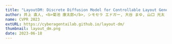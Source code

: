 ```yaml
---
title: "LayoutDM: Discrete Diffusion Model for Controllable Layout Generation"
author: 井上 直人, <b>菊池 康太郎</b>, シモセラ エドガー, 大谷 まゆ, 山口 光太
name: CVPR 2023
extURL: https://cyberagentailab.github.io/layout-dm/
thumbnail: layout_dm.png
date: 2023-06-18
---
```

